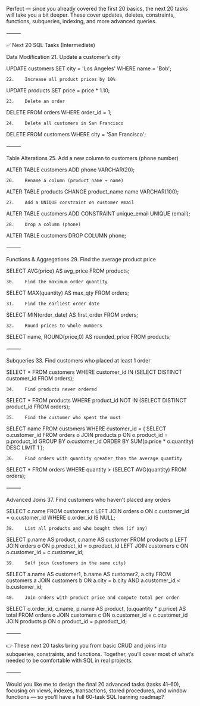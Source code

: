 
Perfect — since you already covered the first 20 basics, the next 20 tasks will take you a bit deeper. These cover updates, deletes, constraints, functions, subqueries, indexing, and more advanced queries.

⸻

✅ Next 20 SQL Tasks (Intermediate)

Data Modification
    21.    Update a customer’s city

UPDATE customers SET city = 'Los Angeles' WHERE name = 'Bob';

    22.    Increase all product prices by 10%

UPDATE products SET price = price * 1.10;

    23.    Delete an order

DELETE FROM orders WHERE order_id = 1;

    24.    Delete all customers in San Francisco

DELETE FROM customers WHERE city = 'San Francisco';


⸻

Table Alterations
    25.    Add a new column to customers (phone number)

ALTER TABLE customers ADD phone VARCHAR(20);

    26.    Rename a column (product_name → name)

ALTER TABLE products CHANGE product_name name VARCHAR(100);

    27.    Add a UNIQUE constraint on customer email

ALTER TABLE customers ADD CONSTRAINT unique_email UNIQUE (email);

    28.    Drop a column (phone)

ALTER TABLE customers DROP COLUMN phone;


⸻

Functions & Aggregations
    29.    Find the average product price

SELECT AVG(price) AS avg_price FROM products;

    30.    Find the maximum order quantity

SELECT MAX(quantity) AS max_qty FROM orders;

    31.    Find the earliest order date

SELECT MIN(order_date) AS first_order FROM orders;

    32.    Round prices to whole numbers

SELECT name, ROUND(price,0) AS rounded_price FROM products;


⸻

Subqueries
    33.    Find customers who placed at least 1 order

SELECT * FROM customers
WHERE customer_id IN (SELECT DISTINCT customer_id FROM orders);

    34.    Find products never ordered

SELECT * FROM products
WHERE product_id NOT IN (SELECT DISTINCT product_id FROM orders);

    35.    Find the customer who spent the most

SELECT name FROM customers
WHERE customer_id = (
  SELECT o.customer_id
  FROM orders o
  JOIN products p ON o.product_id = p.product_id
  GROUP BY o.customer_id
  ORDER BY SUM(p.price * o.quantity) DESC
  LIMIT 1
);

    36.    Find orders with quantity greater than the average quantity

SELECT * FROM orders
WHERE quantity > (SELECT AVG(quantity) FROM orders);


⸻

Advanced Joins
    37.    Find customers who haven’t placed any orders

SELECT c.name
FROM customers c
LEFT JOIN orders o ON c.customer_id = o.customer_id
WHERE o.order_id IS NULL;

    38.    List all products and who bought them (if any)

SELECT p.name AS product, c.name AS customer
FROM products p
LEFT JOIN orders o ON p.product_id = o.product_id
LEFT JOIN customers c ON o.customer_id = c.customer_id;

    39.    Self join (customers in the same city)

SELECT a.name AS customer1, b.name AS customer2, a.city
FROM customers a
JOIN customers b ON a.city = b.city AND a.customer_id < b.customer_id;

    40.    Join orders with product price and compute total per order

SELECT o.order_id, c.name, p.name AS product, (o.quantity * p.price) AS total
FROM orders o
JOIN customers c ON o.customer_id = c.customer_id
JOIN products p ON o.product_id = p.product_id;


⸻

👉 These next 20 tasks bring you from basic CRUD and joins into subqueries, constraints, and functions. Together, you’ll cover most of what’s needed to be comfortable with SQL in real projects.

⸻

Would you like me to design the final 20 advanced tasks (tasks 41–60), focusing on views, indexes, transactions, stored procedures, and window functions — so you’ll have a full 60-task SQL learning roadmap?
